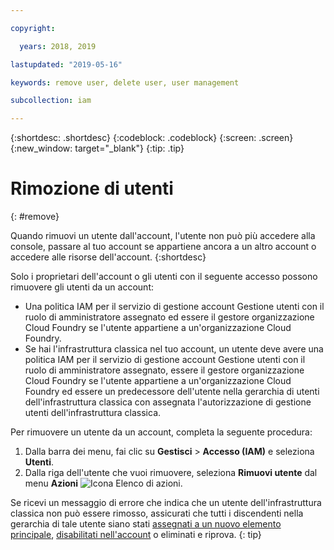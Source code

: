 ```yaml
---

copyright:

  years: 2018, 2019

lastupdated: "2019-05-16"

keywords: remove user, delete user, user management

subcollection: iam

---
```


{:shortdesc: .shortdesc}
{:codeblock: .codeblock}
{:screen: .screen}
{:new_window: target="_blank"}
{:tip: .tip}

# Rimozione di utenti
{: #remove}

Quando rimuovi un utente dall'account, l'utente non può più accedere alla console, passare al tuo account se appartiene ancora a un altro account o accedere alle risorse dell'account.
{:shortdesc}

Solo i proprietari dell'account o gli utenti con il seguente accesso possono rimuovere gli utenti da un account:

* Una politica IAM per il servizio di gestione account Gestione utenti con il ruolo di amministratore assegnato ed essere il gestore organizzazione Cloud Foundry se l'utente appartiene a un'organizzazione Cloud Foundry.
* Se hai l'infrastruttura classica nel tuo account, un utente deve avere una politica IAM per il servizio di gestione account Gestione utenti con il ruolo di amministratore assegnato, essere il gestore organizzazione Cloud Foundry se l'utente appartiene a un'organizzazione Cloud Foundry ed essere un predecessore dell'utente nella gerarchia di utenti dell'infrastruttura classica con assegnata l'autorizzazione di gestione utenti dell'infrastruttura classica.

Per rimuovere un utente da un account, completa la seguente procedura:

1. Dalla barra dei menu, fai clic su **Gestisci** &gt; **Accesso (IAM)** e seleziona **Utenti**.
2. Dalla riga dell'utente che vuoi rimuovere, seleziona **Rimuovi utente** dal menu **Azioni** ![Icona Elenco di azioni](../icons/action-menu-icon.svg).

Se ricevi un messaggio di errore che indica che un utente dell'infrastruttura classica non può essere rimosso, assicurati che tutti i discendenti nella gerarchia di tale utente siano stati [assegnati a un nuovo elemento principale](/docs/iam?topic=iam-update-parent), [disabilitati nell'account](/docs/iam?topic=iam-status) o eliminati e riprova.
{: tip}
